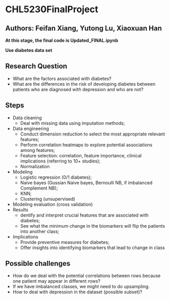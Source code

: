 # CHL5230FinalProject
## Authors: Feifan Xiang, Yutong Lu, Xiaoxuan Han

**At this stage, the final code is Updated_FINAL.ipynb**

**Use diabetes data set**


## Research Question
- What are the factors associated with diabetes?
- What are the differences in the risk of developing diabetes between patients who are diagnosed with depression and who are not? 


## Steps
- Data cleaning
  - Deal with missing data using imputation methods;
- Data engineering 
  - Conduct dimension reduction to select the most appropriate relevant features;
  - Perform correlation heatmaps to explore potential associations among features; 
  - Feature selection: correlation, feature importance, clinical implications (referring to 10+ studies);
  - Normalization
- Modeling
  -  Logistic regression (0/1 diabetes);
  -  Naive bayes (Gussian Naive bayes, Bernoulli NB, if imbalanced Complement NB);
  - KNN;
  -  Clustering (unsupervised)
-  Modeling evaluation (cross validation)
-  Results
    -  dentify and interpret crucial features that are associated with diabetes;
    -  See what the minimum change in the biomarkers will flip the patients into another class;
-  Implications
    -  Provide preventive measures for diabetes;
    -  Offer insights into identifying biomarkers that lead to change in class 


## Possible challenges
-  How do we deal with the potential correlations between rows because one patient may appear in different rows?
-  If we have imbalanced classes, we might need to do upsampling.
-  How to deal with depression in the dataset (possible subset)?


